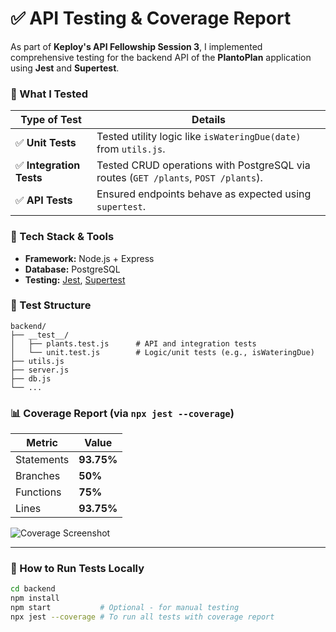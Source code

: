 # ✅ API Testing & Coverage Report

As part of **Keploy's API Fellowship Session 3**, I implemented comprehensive testing for the backend API of the **PlantoPlan** application using **Jest** and **Supertest**.

### 🧪 What I Tested

| Type of Test     | Details |
|------------------|---------|
| ✅ **Unit Tests** | Tested utility logic like `isWateringDue(date)` from `utils.js`. |
| ✅ **Integration Tests** | Tested CRUD operations with PostgreSQL via routes (`GET /plants`, `POST /plants`). |
| ✅ **API Tests** | Ensured endpoints behave as expected using `supertest`. |

### 🧰 Tech Stack & Tools

- **Framework:** Node.js + Express
- **Database:** PostgreSQL
- **Testing:** [Jest](https://jestjs.io/), [Supertest](https://github.com/visionmedia/supertest)

### 📁 Test Structure

```
backend/
├── __test__/
│   ├── plants.test.js      # API and integration tests
│   └── unit.test.js        # Logic/unit tests (e.g., isWateringDue)
├── utils.js
├── server.js
├── db.js
└── ...
```

### 📊 Coverage Report (via `npx jest --coverage`)

| Metric       | Value     |
|--------------|-----------|
| Statements   | **93.75%** |
| Branches     | **50%**    |
| Functions    | **75%**    |
| Lines        | **93.75%** |

![Coverage Screenshot]("C:\Users\KIIT\Desktop\cov.png") <!-- Replace this with your actual screenshot path -->

---

### 🔧 How to Run Tests Locally

```bash
cd backend
npm install
npm start           # Optional - for manual testing
npx jest --coverage # To run all tests with coverage report
```
